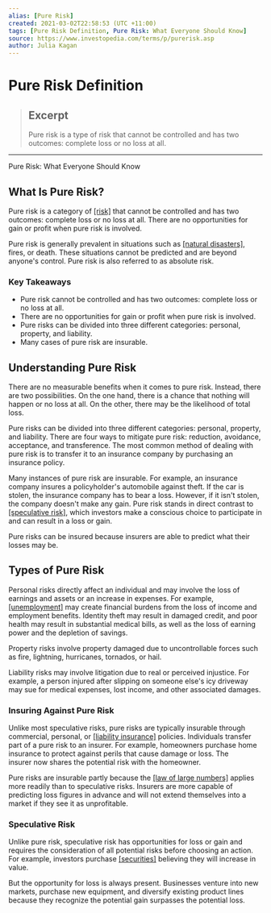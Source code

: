 ```yaml
---
alias: [Pure Risk]
created: 2021-03-02T22:58:53 (UTC +11:00)
tags: [Pure Risk Definition, Pure Risk: What Everyone Should Know]
source: https://www.investopedia.com/terms/p/purerisk.asp
author: Julia Kagan
---
```


# Pure Risk Definition

> ## Excerpt
> Pure risk is a type of risk that cannot be controlled and has two outcomes: complete loss or no loss at all.

---

Pure Risk: What Everyone Should Know
## What Is Pure Risk?

Pure risk is a category of [[risk]](https://www.investopedia.com/terms/r/risk.asp) that cannot be controlled and has two outcomes: complete loss or no loss at all. There are no opportunities for gain or profit when pure risk is involved.

Pure risk is generally prevalent in situations such as [[natural disasters]](https://www.investopedia.com/financial-edge/0311/the-financial-effects-of-a-natural-disaster.aspx), fires, or death. These situations cannot be predicted and are beyond anyone's control. Pure risk is also referred to as absolute risk.

### Key Takeaways

-   Pure risk cannot be controlled and has two outcomes: complete loss or no loss at all.
-   There are no opportunities for gain or profit when pure risk is involved.
-   Pure risks can be divided into three different categories: personal, property, and liability.
-   Many cases of pure risk are insurable.

## Understanding Pure Risk

There are no measurable benefits when it comes to pure risk. Instead, there are two possibilities. On the one hand, there is a chance that nothing will happen or no loss at all. On the other, there may be the likelihood of total loss.

Pure risks can be divided into three different categories: personal, property, and liability. There are four ways to mitigate pure risk: reduction, avoidance, acceptance, and transference. The most common method of dealing with pure risk is to transfer it to an insurance company by purchasing an insurance policy.

Many instances of pure risk are insurable. For example, an insurance company insures a policyholder's automobile against theft. If the car is stolen, the insurance company has to bear a loss. However, if it isn't stolen, the company doesn't make any gain. Pure risk stands in direct contrast to [[speculative risk]](https://www.investopedia.com/terms/s/speculativerisk.asp), which investors make a conscious choice to participate in and can result in a loss or gain.

Pure risks can be insured because insurers are able to predict what their losses may be.

## Types of Pure Risk

Personal risks directly affect an individual and may involve the loss of earnings and assets or an increase in expenses. For example, [[unemployment]](https://www.investopedia.com/terms/u/unemployment.asp) may create financial burdens from the loss of income and employment benefits. Identity theft may result in damaged credit, and poor health may result in substantial medical bills, as well as the loss of earning power and the depletion of savings.

Property risks involve property damaged due to uncontrollable forces such as fire, lightning, hurricanes, tornados, or hail.

Liability risks may involve litigation due to real or perceived injustice. For example, a person injured after slipping on someone else's icy driveway may sue for medical expenses, lost income, and other associated damages.

### Insuring Against Pure Risk

Unlike most speculative risks, pure risks are typically insurable through commercial, personal, or [[liability insurance]](https://www.investopedia.com/terms/l/liability_insurance.asp) policies. Individuals transfer part of a pure risk to an insurer. For example, homeowners purchase home insurance to protect against perils that cause damage or loss. The insurer now shares the potential risk with the homeowner.

Pure risks are insurable partly because the [[law of large numbers]](https://www.investopedia.com/terms/l/lawoflargenumbers.asp) applies more readily than to speculative risks. Insurers are more capable of predicting loss figures in advance and will not extend themselves into a market if they see it as unprofitable.

### Speculative Risk

Unlike pure risk, speculative risk has opportunities for loss or gain and requires the consideration of all potential risks before choosing an action. For example, investors purchase [[securities]](https://www.investopedia.com/terms/s/security.asp) believing they will increase in value.

But the opportunity for loss is always present. Businesses venture into new markets, purchase new equipment, and diversify existing product lines because they recognize the potential gain surpasses the potential loss.
